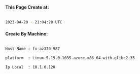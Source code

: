 
   
#### This Page Create at:

```bash

2023-04-20 - 21:04:28 UTC

```

#### Create By Machine:

```bash

Host Name : fv-az370-987

platform  : Linux-5.15.0-1035-azure-x86_64-with-glibc2.35

Ip Local  : 10.1.0.120

```

